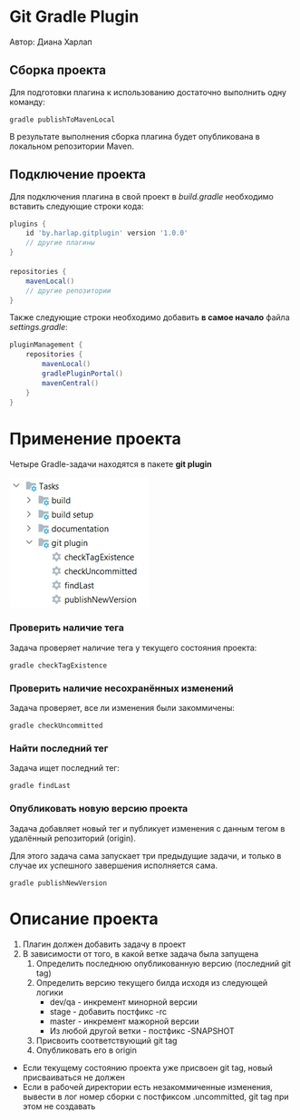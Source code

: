 # Git Gradle Plugin

Автор: Диана Харлап

## Сборка проекта

Для подготовки плагина к использованию достаточно выполнить одну команду:

```
gradle publishToMavenLocal
```

В результате выполнения сборка плагина будет опубликована в локальном репозитории Maven.

## Подключение проекта

Для подключения плагина в свой проект в *build.gradle* необходимо вставить следующие строки кода:

```groovy
plugins {
    id 'by.harlap.gitplugin' version '1.0.0'
    // другие плагины 
}

repositories {
    mavenLocal()
    // другие репозитории
}
```

Также следующие строки необходимо добавить **в самое начало** файла *settings.gradle*:

```groovy
pluginManagement {
    repositories {
        mavenLocal()
        gradlePluginPortal()
        mavenCentral()
    }
}
```

# Применение проекта

Четыре Gradle-задачи находятся в пакете **git plugin**

![img.png](img/img.png)

### Проверить наличие тега

Задача проверяет наличие тега у текущего состояния проекта:

```
gradle checkTagExistence
```

### Проверить наличие несохранённых изменений

Задача проверяет, все ли изменения были закоммичены:

```
gradle checkUncommitted
```

### Найти последний тег

Задача ищет последний тег:

```
gradle findLast
```

### Опубликовать новую версию проекта

Задача добавляет новый тег и публикует изменения с данным тегом в удалённый репозиторий (origin).

Для этого задача сама запускает три предыдущие задачи, и только в случае их успешного завершения исполняется сама.

```
gradle publishNewVersion
```

# Описание проекта

1. Плагин должен добавить задачу в проект
2. В зависимости от того, в какой ветке задача была запущена
    1. Определить последнюю опубликованную версию  (последний git tag)
    2. Определить версию текущего билда исходя из следующей логики
        - dev/qa - инкремент минорной версии
        - stage - добавить постфикс -rc
        - master - инкремент мажорной версии
        - Из любой другой ветки - постфикс -SNAPSHOT
    3. Присвоить соответствующий git tag
    4. Опубликовать его в origin

* Если текущему состоянию проекта уже присвоен git tag, новый присваиваться не должен
* Если в рабочей директории есть незакоммиченные изменения, вывести в лог номер сборки с постфиксом .uncommitted, git
  tag при этом не создавать
